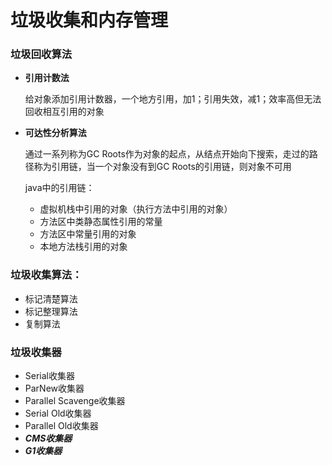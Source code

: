 #   垃圾收集和内存管理

### 垃圾回收算法

- **引用计数法**

  给对象添加引用计数器，一个地方引用，加1；引用失效，减1；效率高但无法回收相互引用的对象

- **可达性分析算法**

  通过一系列称为GC Roots作为对象的起点，从结点开始向下搜索，走过的路径称为引用链，当一个对象没有到GC Roots的引用链，则对象不可用

  java中的引用链：

  - 虚拟机栈中引用的对象（执行方法中引用的对象）
  - 方法区中类静态属性引用的常量
  - 方法区中常量引用的对象
  - 本地方法栈引用的对象

### 垃圾收集算法：

- 标记清楚算法
- 标记整理算法
- 复制算法

### 垃圾收集器

- Serial收集器
- ParNew收集器
- Parallel Scavenge收集器
- Serial Old收集器
- Parallel Old收集器
- ***CMS收集器***
- ***G1收集器***

  